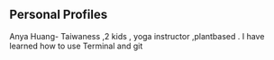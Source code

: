 ## Personal Profiles

Anya Huang- Taiwaness ,2 kids , yoga instructor ,plantbased .
I have learned how to use Terminal and git













